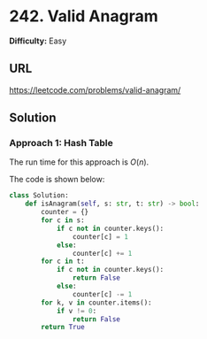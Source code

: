 # 242. Valid Anagram

**Difficulty:** Easy

## URL

https://leetcode.com/problems/valid-anagram/

## Solution

### Approach 1: Hash Table

The run time for this approach is $O(n)$.

The code is shown below:

```python
class Solution:
    def isAnagram(self, s: str, t: str) -> bool:
        counter = {}
        for c in s:
            if c not in counter.keys():
                counter[c] = 1
            else:
                counter[c] += 1
        for c in t:
            if c not in counter.keys():
                return False
            else:
                counter[c] -= 1
        for k, v in counter.items():
            if v != 0:
                return False
        return True
```
